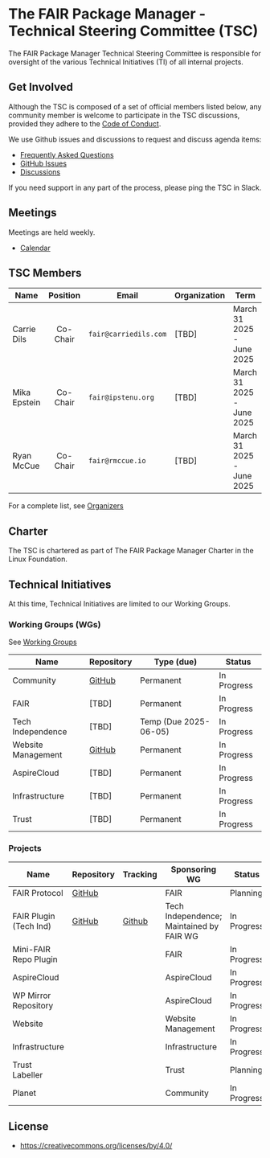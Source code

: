 # The FAIR Package Manager - Technical Steering Committee (TSC)

The FAIR Package Manager Technical Steering Committee is responsible for oversight of the various Technical Initiatives (TI) of all internal projects.

## Get Involved

Although the TSC is composed of a set of official members listed below, any community member is welcome to participate in the TSC discussions, provided they adhere to the [Code of Conduct](code-of-conduct.md).

We use Github issues and discussions to request and discuss agenda items:

* [Frequently Asked Questions](./faqs/README.md)
* [GitHub Issues](https://github.com/fairpm/tsc/issues)
* [Discussions](https://github.com/orgs/fairpm/discussions)

If you need support in any part of the process, please ping the TSC in Slack.

## Meetings

Meetings are held weekly.

* [Calendar](https://zoom-lfx.platform.linuxfoundation.org/meetings/fair-package-manager?view=month)

## TSC Members

| Name             | Position   | Email                          | Organization  | Term                         |
| ---------------- | :--------: | ------------------------------ | ------------- | -----------------------------|
| Carrie Dils      | Co-Chair   | `fair@carriedils.com`          | [TBD]         | March 31 2025 - June 2025    |
| Mika Epstein     | Co-Chair   | `fair@ipstenu.org`             | [TBD]         | March 31 2025 - June 2025    |
| Ryan McCue       | Co-Chair   | `fair@rmccue.io`               | [TBD]         | March 31 2025 - June 2025    |

For a complete list, see [Organizers](organizers.md)

## Charter

The TSC is chartered as part of The FAIR Package Manager Charter in the Linux Foundation.

## Technical Initiatives

At this time, Technical Initiatives are limited to our Working Groups.

### Working Groups (WGs)

See [Working Groups](https://github.com/fairpm/tsc/tree/main/working-groups)

| Name                           | Repository                                  | Type (due)            | Status      |
| ------------------------------ | ------------------------------------------- | --------------------- | ----------- |
| Community                      | [GitHub](https://github.com/fairpm/tsc/tree/main/working-groups/community) | Permanent         | In Progress |
| FAIR                           | [TBD]                                       | Permanent             | In Progress |
| Tech Independence              | [TBD]                                       | Temp (Due 2025-06-05) | In Progress |
| Website Management             | [GitHub](https://github.com/fairpm/tsc/tree/main/working-groups/website-management) | Permanent         | In Progress |
| AspireCloud                    | [TBD]                                       | Permanent             | In Progress |
| Infrastructure                 | [TBD]                                       | Permanent             | In Progress |
| Trust                          | [TBD]                                       | Permanent             | In Progress |

### Projects

| Name                   | Repository                                            | Tracking                                               | Sponsoring WG     | Status      |
| ---------------------- | ----------------------------------------------------- | ------------------------------------------------------ | ----------------- | ----------- |
| FAIR Protocol          | [GitHub](https://github.com/fairpm/fair-protocol/)    |                                                        | FAIR              | Planning    |
| FAIR Plugin (Tech Ind) | [GitHub](https://github.com/fairpm/plugin/)           | [Github](https://github.com/orgs/fairpm/projects/1)    | Tech Independence; Maintained by FAIR WG | In Progress |
| Mini-FAIR Repo Plugin  |           |     | FAIR | In Progress |
| AspireCloud            |     |                                                        | AspireCloud              | In Progress    |
| WP Mirror Repository   |     |                                                        | AspireCloud              | In Progress    |
| Website                |     |                                                        | Website Management       | In Progress    |
| Infrastructure         |     |                                                        | Infrastructure           | In Progress    |
| Trust Labeller         |     |                                                        | Trust                    | Planning       |
| Planet                 |     |                                                        | Community                | In Progress    |

## License

* https://creativecommons.org/licenses/by/4.0/
